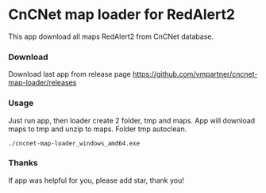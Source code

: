 # CnCNet map loader for RedAlert2
This app download all maps RedAlert2 from CnCNet database.


### Download
Download last app from release page https://github.com/vmpartner/cncnet-map-loader/releases


### Usage
Just run app, then loader create 2 folder, tmp and maps. App will download maps to tmp and unzip to maps.
Folder tmp autoclean.
```
./cncnet-map-loader_windows_amd64.exe
```

### Thanks
If app was helpful for you, please add star, thank you!